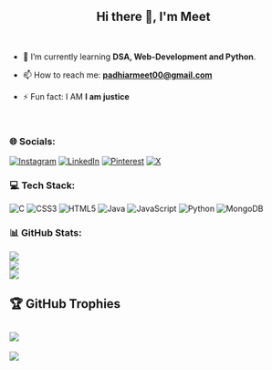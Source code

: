 <h2 align="center">Hi there 👋, I'm Meet</h2>
<br>

- 🌱 I’m currently learning **DSA, Web-Development and Python**.
 
- 📫 How to reach me: **padhiarmeet00@gmail.com**
 
- ⚡ Fun fact: I AM **I am justice**
<br>

### 🌐 Socials:
[![Instagram](https://img.shields.io/badge/Instagram-%23E4405F.svg?logo=Instagram&logoColor=white)](https://instagram.com/padhiarmeet) [![LinkedIn](https://img.shields.io/badge/LinkedIn-%230077B5.svg?logo=linkedin&logoColor=white)](https://linkedin.com/in/padhiarmeet) [![Pinterest](https://img.shields.io/badge/Pinterest-%23E60023.svg?logo=Pinterest&logoColor=white)](https://pinterest.com/padhiarmeet) [![X](https://img.shields.io/badge/X-black.svg?logo=X&logoColor=white)](https://x.com/padhiarmeet) 

### 💻 Tech Stack:
![C](https://img.shields.io/badge/c-%2300599C.svg?style=for-the-badge&logo=c&logoColor=white) ![CSS3](https://img.shields.io/badge/css3-%231572B6.svg?style=for-the-badge&logo=css3&logoColor=white) ![HTML5](https://img.shields.io/badge/html5-%23E34F26.svg?style=for-the-badge&logo=html5&logoColor=white) ![Java](https://img.shields.io/badge/java-%23ED8B00.svg?style=for-the-badge&logo=openjdk&logoColor=white) ![JavaScript](https://img.shields.io/badge/javascript-%23323330.svg?style=for-the-badge&logo=javascript&logoColor=%23F7DF1E) ![Python](https://img.shields.io/badge/python-3670A0?style=for-the-badge&logo=python&logoColor=ffdd54) ![MongoDB](https://img.shields.io/badge/MongoDB-%234ea94b.svg?style=for-the-badge&logo=mongodb&logoColor=white)
### 📊 GitHub Stats:
![](https://github-readme-stats.vercel.app/api?username=padhiarmeet&theme=vision-friendly-dark&hide_border=true&include_all_commits=false&count_private=false)<br/>
![](https://github-readme-streak-stats.herokuapp.com/?user=padhiarmeet&theme=vision-friendly-dark&hide_border=true)<br/>
![](https://github-readme-stats.vercel.app/api/top-langs/?username=padhiarmeet&theme=vision-friendly-dark&hide_border=true&include_all_commits=false&count_private=false&layout=compact)

## 🏆 GitHub Trophies
![](https://github-profile-trophy.vercel.app/?username=padhiarmeet&theme=radical&no-frame=false&no-bg=true&margin-w=4)
---
[![](https://visitcount.itsvg.in/api?id=padhiarmeet&icon=6&color=1)](https://visitcount.itsvg.in)

<!-- Proudly created with GPRM ( https://gprm.itsvg.in ) -->
